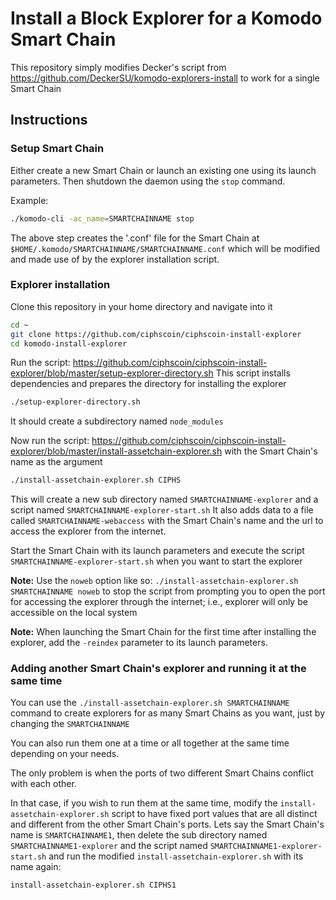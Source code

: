 # Install a Block Explorer for a Komodo Smart Chain

This repository simply modifies Decker's script from https://github.com/DeckerSU/komodo-explorers-install to work for a single Smart Chain

## Instructions

### Setup Smart Chain

Either create a new Smart Chain or launch an existing one using its launch parameters. Then shutdown the daemon using the `stop` command.

Example:

```bash
./komodo-cli -ac_name=SMARTCHAINNAME stop
```

The above step creates the '.conf' file for the Smart Chain at `$HOME/.komodo/SMARTCHAINNAME/SMARTCHAINNAME.conf` which will be modified and made use of by the explorer installation script.

### Explorer installation

Clone this repository in your home directory and navigate into it

```bash
cd ~
git clone https://github.com/ciphscoin/ciphscoin-install-explorer
cd komodo-install-explorer
```

Run the script: https://github.com/ciphscoin/ciphscoin-install-explorer/blob/master/setup-explorer-directory.sh
This script installs dependencies and prepares the directory for installing the explorer

```bash
./setup-explorer-directory.sh
```

It should create a subdirectory named `node_modules`

Now run the script: https://github.com/ciphscoin/ciphscoin-install-explorer/blob/master/install-assetchain-explorer.sh with the Smart Chain's name as the argument

```bash
./install-assetchain-explorer.sh CIPHS
```

This will create a new sub directory named `SMARTCHAINNAME-explorer` and a script named `SMARTCHAINNAME-explorer-start.sh`
It also adds data to a file called `SMARTCHAINNAME-webaccess` with the Smart Chain's name and the url to access the explorer from the internet.

Start the Smart Chain with its launch parameters and execute the script `SMARTCHAINNAME-explorer-start.sh` when you want to start the explorer

**Note:** Use the `noweb` option like so: `./install-assetchain-explorer.sh SMARTCHAINNAME noweb` to stop the script from prompting you to open the port for accessing the explorer through the internet; i.e., explorer will only be accessible on the local system

**Note:** When launching the Smart Chain for the first time after installing the explorer, add the `-reindex` parameter to its launch parameters.

### Adding another Smart Chain's explorer and running it at the same time

You can use the `./install-assetchain-explorer.sh SMARTCHAINNAME` command to create explorers for as many Smart Chains as you want, just by changing the `SMARTCHAINNAME`

You can also run them one at a time or all together at the same time depending on your needs.

The only problem is when the ports of two different Smart Chains conflict with each other.

In that case, if you wish to run them at the same time, modify the `install-assetchain-explorer.sh` script to have fixed port values that are all distinct and different from the other Smart Chain's ports. Lets say the Smart Chain's name is `SMARTCHAINNAME1`, then delete the sub directory named `SMARTCHAINNAME1-explorer` and the script named `SMARTCHAINNAME1-explorer-start.sh` and run the modified `install-assetchain-explorer.sh` with its name again:

```bash
install-assetchain-explorer.sh CIPHS1
```
